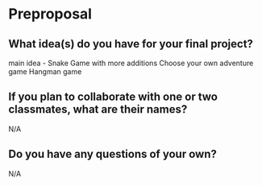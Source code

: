 # Preproposal

## What idea(s) do you have for your final project?

main idea - Snake Game with more additions
Choose your own adventure game
Hangman game


## If you plan to collaborate with one or two classmates, what are their names?

N/A

## Do you have any questions of your own?

N/A
